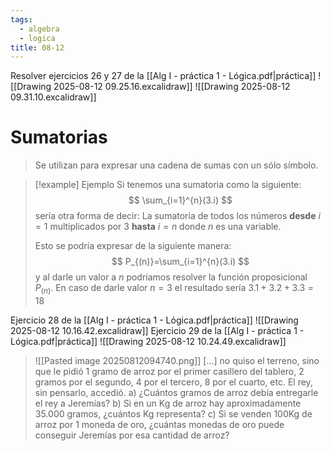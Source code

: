 ```yaml
---
tags:
  - algebra
  - logica
title: 08-12
---
```


Resolver ejercicios 26 y 27 de la [[Alg I - práctica 1 - Lógica.pdf|práctica]]
![[Drawing 2025-08-12 09.25.16.excalidraw]]
![[Drawing 2025-08-12 09.31.10.excalidraw]]

# Sumatorias
> Se utilizan para expresar una cadena de sumas con un sólo símbolo.

>[!example] Ejemplo
>Si tenemos una sumatoria como la siguiente:
>$$
>\sum_{i=1}^{n}(3.i)
>$$
>sería otra forma de decir: La sumatoria de todos los números **desde** $i = 1$ multiplicados por $3$ **hasta** $i = n$ donde $n$ es una variable.
>
>Esto se podría expresar de la siguiente manera:
>$$
>P_{(n)}=\sum_{i=1}^{n}(3.i)
>$$
>y al darle un valor a $n$ podríamos resolver la función proposicional $P_{(n)}$. En caso de darle valor $n=3$ el resultado sería $3.1+3.2+3.3=18$

Ejercicio 28 de la [[Alg I - práctica 1 - Lógica.pdf|práctica]]
![[Drawing 2025-08-12 10.16.42.excalidraw]]
Ejercicio 29 de la [[Alg I - práctica 1 - Lógica.pdf|práctica]]
![[Drawing 2025-08-12 10.24.49.excalidraw]]
>![[Pasted image 20250812094740.png]]
>[...] no quiso el terreno, sino que le pidió 1 gramo de arroz por el primer casillero del tablero, 2 gramos por el segundo, 4 por el tercero, 8 por el cuarto, etc.
>El rey, sin pensarlo, accedió.
>a) ¿Cuántos gramos de arroz debía entregarle el rey a Jeremías?
>b) Si en un Kg de arroz hay aproximadamente 35.000 gramos, ¿cuántos Kg representa?
>c) Si se venden 100Kg de arroz por 1 moneda de oro, ¿cuántas monedas de oro puede conseguir Jeremías por esa cantidad de arroz?
